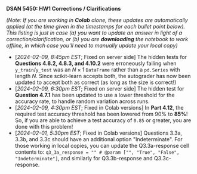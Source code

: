 **DSAN 5450: HW1 Corrections / Clarifications**

*(Note: If you are working in **Colab** alone, these updates are automatically applied (at the time given in the timestamps for each bullet point below). This listing is just in case (a) you want to update an answer in light of a correction/clarification, or (b) you are **downloading** the notebook to work offline, in which case you'll need to manually update your local copy)*

* \[*2024-02-09, 8:45pm EST*; Fixed on server side\] The hidden tests for **Questions 4.8.2, 4.8.3, and 4.10.2** were erroneously failing when `y_train`/`y_test` was an $N \times 1$ `DataFrame` rather than a `pd.Series` with length $N$. Since scikit-learn accepts both, the autograder has now been updated to accept both as correct (as long as the size is correct!)
* \[*2024-02-09, 6:30pm EST*; Fixed on server side\] The hidden test for **Question 4.7.1** has been updated to use a lower threshold for the accuracy rate, to handle random variation across runs.
* \[*2024-02-09, 4:30pm EST*; Fixed in Colab versions\] In **Part 4.12**, the required test accuracy threshold has been lowered from 90% to **85%**! So, if you are able to achieve a test accuracy of `0.85` or greater, you are done with this problem!
* \[*2024-02-01, 5:30pm EST*; Fixed in Colab versions\] Questions 3.3a, 3.3b, and 3.3c should have an additional option "Indeterminate". For those working in local copies, you can update the Q3.3a-response cell contents to: `q3_3a_response = "" # @param ["", "True", "False", "Indeterminate"]`, and similarly for Q3.3b-response and Q3.3c-response.
